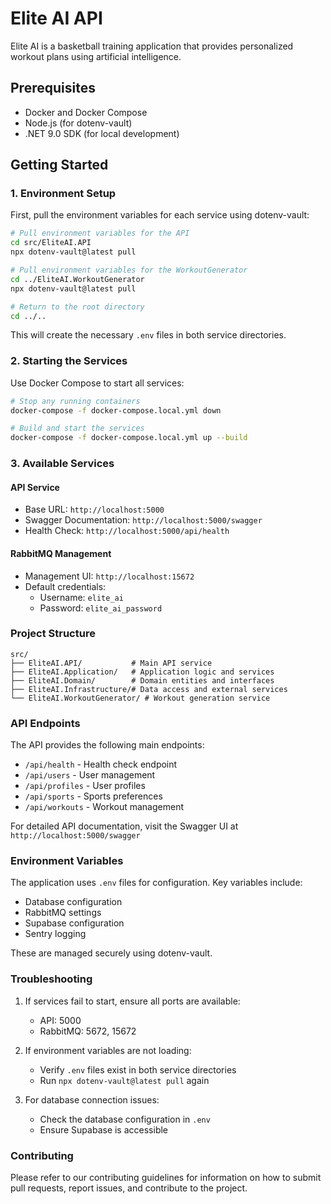# Elite AI API

Elite AI is a basketball training application that provides personalized workout plans using artificial intelligence.

## Prerequisites

- Docker and Docker Compose
- Node.js (for dotenv-vault)
- .NET 9.0 SDK (for local development)

## Getting Started

### 1. Environment Setup

First, pull the environment variables for each service using dotenv-vault:

```bash
# Pull environment variables for the API
cd src/EliteAI.API
npx dotenv-vault@latest pull

# Pull environment variables for the WorkoutGenerator
cd ../EliteAI.WorkoutGenerator
npx dotenv-vault@latest pull

# Return to the root directory
cd ../..
```

This will create the necessary `.env` files in both service directories.

### 2. Starting the Services

Use Docker Compose to start all services:

```bash
# Stop any running containers
docker-compose -f docker-compose.local.yml down

# Build and start the services
docker-compose -f docker-compose.local.yml up --build
```

### 3. Available Services

#### API Service

- Base URL: `http://localhost:5000`
- Swagger Documentation: `http://localhost:5000/swagger`
- Health Check: `http://localhost:5000/api/health`

#### RabbitMQ Management

- Management UI: `http://localhost:15672`
- Default credentials:
  - Username: `elite_ai`
  - Password: `elite_ai_password`

### Project Structure

```
src/
├── EliteAI.API/           # Main API service
├── EliteAI.Application/   # Application logic and services
├── EliteAI.Domain/        # Domain entities and interfaces
├── EliteAI.Infrastructure/# Data access and external services
└── EliteAI.WorkoutGenerator/ # Workout generation service
```

### API Endpoints

The API provides the following main endpoints:

- `/api/health` - Health check endpoint
- `/api/users` - User management
- `/api/profiles` - User profiles
- `/api/sports` - Sports preferences
- `/api/workouts` - Workout management

For detailed API documentation, visit the Swagger UI at `http://localhost:5000/swagger`

### Environment Variables

The application uses `.env` files for configuration. Key variables include:

- Database configuration
- RabbitMQ settings
- Supabase configuration
- Sentry logging

These are managed securely using dotenv-vault.

### Troubleshooting

1. If services fail to start, ensure all ports are available:

   - API: 5000
   - RabbitMQ: 5672, 15672

2. If environment variables are not loading:

   - Verify `.env` files exist in both service directories
   - Run `npx dotenv-vault@latest pull` again

3. For database connection issues:
   - Check the database configuration in `.env`
   - Ensure Supabase is accessible

### Contributing

Please refer to our contributing guidelines for information on how to submit pull requests, report issues, and contribute to the project.
